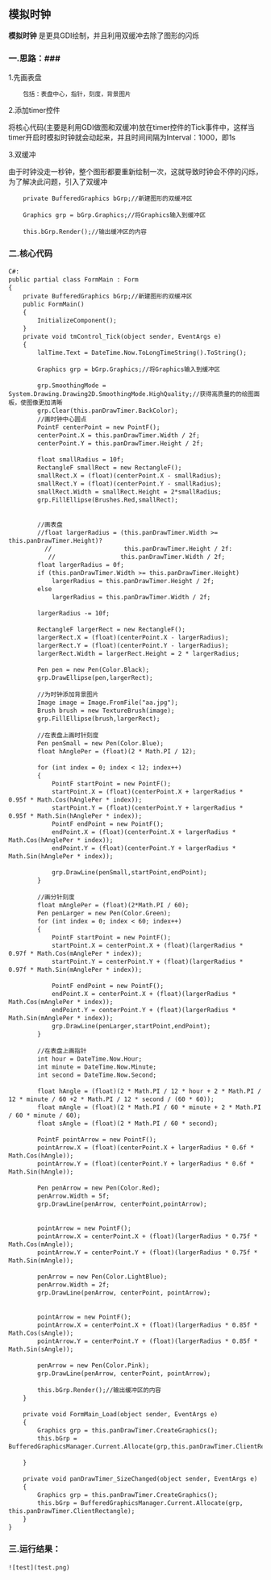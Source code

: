 ## 模拟时钟 ##

**模拟时钟** 是更具GDI绘制，并且利用双缓冲去除了图形的闪烁
    
### 一.思路：###
1.先画表盘

		包括：表盘中心，指针，刻度，背景图片

2.添加timer控件

将核心代码(主要是利用GDI做图和双缓冲)放在timer控件的Tick事件中，这样当timer开启时模拟时钟就会动起来，并且时间间隔为Interval：1000，即1s

3.双缓冲

由于时钟没走一秒钟，整个图形都要重新绘制一次，这就导致时钟会不停的闪烁，为了解决此问题，引入了双缓冲

		private BufferedGraphics bGrp;//新建图形的双缓冲区

		Graphics grp = bGrp.Graphics;//将Graphics输入到缓冲区

		this.bGrp.Render();//输出缓冲区的内容

### 二.核心代码 ###
    C#:
    public partial class FormMain : Form
    {
        private BufferedGraphics bGrp;//新建图形的双缓冲区
        public FormMain()
        {
            InitializeComponent();
        }
        private void tmControl_Tick(object sender, EventArgs e)
        {
            lalTime.Text = DateTime.Now.ToLongTimeString().ToString();

            Graphics grp = bGrp.Graphics;//将Graphics输入到缓冲区

            grp.SmoothingMode = System.Drawing.Drawing2D.SmoothingMode.HighQuality;//获得高质量的的绘图面板，使图像更加清晰
            grp.Clear(this.panDrawTimer.BackColor);
            //画时钟中心圆点
            PointF centerPoint = new PointF();
            centerPoint.X = this.panDrawTimer.Width / 2f;
            centerPoint.Y = this.panDrawTimer.Height / 2f;
            
            float smallRadius = 10f;
            RectangleF smallRect = new RectangleF();
            smallRect.X = (float)(centerPoint.X - smallRadius);
            smallRect.Y = (float)(centerPoint.Y - smallRadius);
            smallRect.Width = smallRect.Height = 2*smallRadius;
            grp.FillEllipse(Brushes.Red,smallRect);


            //画表盘
            //float largerRadius = (this.panDrawTimer.Width >= this.panDrawTimer.Height)?
              //                    this.panDrawTimer.Height / 2f:
               //                  this.panDrawTimer.Width / 2f;
            float largerRadius = 0f;
            if (this.panDrawTimer.Width >= this.panDrawTimer.Height)
                largerRadius = this.panDrawTimer.Height / 2f;
            else
                largerRadius = this.panDrawTimer.Width / 2f;
            
            largerRadius -= 10f;

            RectangleF largerRect = new RectangleF();
            largerRect.X = (float)(centerPoint.X - largerRadius);
            largerRect.Y = (float)(centerPoint.Y - largerRadius);
            largerRect.Width = largerRect.Height = 2 * largerRadius;

            Pen pen = new Pen(Color.Black);
            grp.DrawEllipse(pen,largerRect);

            //为时钟添加背景图片
            Image image = Image.FromFile("aa.jpg");
            Brush brush = new TextureBrush(image);
            grp.FillEllipse(brush,largerRect);

            //在表盘上画时针刻度
            Pen penSmall = new Pen(Color.Blue);
            float hAnglePer = (float)(2 * Math.PI / 12);

            for (int index = 0; index < 12; index++)
            {
                PointF startPoint = new PointF();
                startPoint.X = (float)(centerPoint.X + largerRadius * 0.95f * Math.Cos(hAnglePer * index));
                startPoint.Y = (float)(centerPoint.Y + largerRadius * 0.95f * Math.Sin(hAnglePer * index));
                PointF endPoint = new PointF();
                endPoint.X = (float)(centerPoint.X + largerRadius * Math.Cos(hAnglePer * index));
                endPoint.Y = (float)(centerPoint.Y + largerRadius * Math.Sin(hAnglePer * index));

                grp.DrawLine(penSmall,startPoint,endPoint);
            }

            //画分针刻度
            float mAnglePer = (float)(2*Math.PI / 60);
            Pen penLarger = new Pen(Color.Green);
            for (int index = 0; index < 60; index++)
			{
                PointF startPoint = new PointF();
                startPoint.X = centerPoint.X + (float)(largerRadius * 0.97f * Math.Cos(mAnglePer * index));
                startPoint.Y = centerPoint.Y + (float)(largerRadius * 0.97f * Math.Sin(mAnglePer * index));

                PointF endPoint = new PointF();
                endPoint.X = centerPoint.X + (float)(largerRadius * Math.Cos(mAnglePer * index));
                endPoint.Y = centerPoint.Y + (float)(largerRadius * Math.Sin(mAnglePer * index));
                grp.DrawLine(penLarger,startPoint,endPoint);
            }

            //在表盘上画指针
            int hour = DateTime.Now.Hour;
            int minute = DateTime.Now.Minute;
            int second = DateTime.Now.Second;

            float hAngle = (float)(2 * Math.PI / 12 * hour + 2 * Math.PI / 12 * minute / 60 +2 * Math.PI / 12 * second / (60 * 60));
            float mAngle = (float)(2 * Math.PI / 60 * minute + 2 * Math.PI / 60 * minute / 60);
            float sAngle = (float)(2 * Math.PI / 60 * second);

            PointF pointArrow = new PointF();
            pointArrow.X = (float)(centerPoint.X + largerRadius * 0.6f * Math.Cos(hAngle));
            pointArrow.Y = (float)(centerPoint.Y + largerRadius * 0.6f * Math.Sin(hAngle));

            Pen penArrow = new Pen(Color.Red);
            penArrow.Width = 5f;
            grp.DrawLine(penArrow, centerPoint,pointArrow);


            pointArrow = new PointF();
            pointArrow.X = centerPoint.X + (float)(largerRadius * 0.75f * Math.Cos(mAngle));
            pointArrow.Y = centerPoint.Y + (float)(largerRadius * 0.75f * Math.Sin(mAngle));

            penArrow = new Pen(Color.LightBlue);
            penArrow.Width = 2f;
            grp.DrawLine(penArrow, centerPoint, pointArrow);


            pointArrow = new PointF();
            pointArrow.X = centerPoint.X + (float)(largerRadius * 0.85f * Math.Cos(sAngle));
            pointArrow.Y = centerPoint.Y + (float)(largerRadius * 0.85f * Math.Sin(sAngle));

            penArrow = new Pen(Color.Pink);
            grp.DrawLine(penArrow, centerPoint, pointArrow);

            this.bGrp.Render();//输出缓冲区的内容
        }

        private void FormMain_Load(object sender, EventArgs e)
        {
            Graphics grp = this.panDrawTimer.CreateGraphics();
            this.bGrp = BufferedGraphicsManager.Current.Allocate(grp,this.panDrawTimer.ClientRectangle);

        }

        private void panDrawTimer_SizeChanged(object sender, EventArgs e)
        {
            Graphics grp = this.panDrawTimer.CreateGraphics();
            this.bGrp = BufferedGraphicsManager.Current.Allocate(grp, this.panDrawTimer.ClientRectangle);
        }
    }


### 三.运行结果： ###
	![test](test.png)

